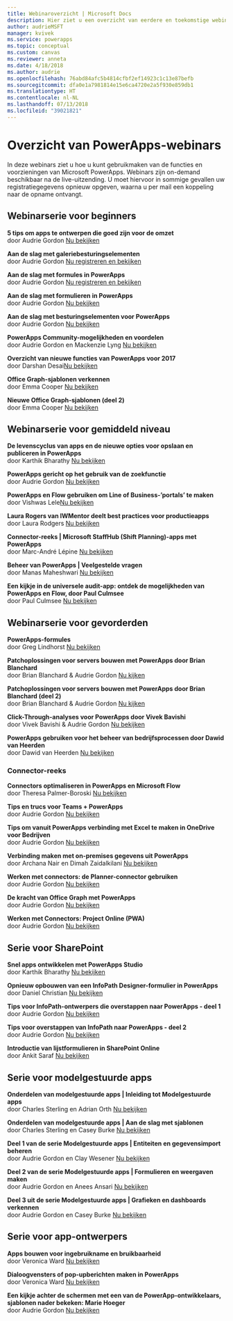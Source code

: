 ```yaml
---
title: Webinaroverzicht | Microsoft Docs
description: Hier ziet u een overzicht van eerdere en toekomstige webinars, inclusief tijd/datum en de besproken onderwerpen.
author: audrieMSFT
manager: kvivek
ms.service: powerapps
ms.topic: conceptual
ms.custom: canvas
ms.reviewer: anneta
ms.date: 4/18/2018
ms.author: audrie
ms.openlocfilehash: 76abd84afc5b4814cfbf2ef14923c1c13e87befb
ms.sourcegitcommit: dfa0e1a7981814e15e6ca4720e2a5f930e859db1
ms.translationtype: HT
ms.contentlocale: nl-NL
ms.lasthandoff: 07/13/2018
ms.locfileid: "39021821"
---
```

# <a name="powerapps-webinar-listing"></a>Overzicht van PowerApps-webinars #
In deze webinars ziet u hoe u kunt gebruikmaken van de functies en voorzieningen van Microsoft PowerApps. Webinars zijn on-demand beschikbaar na de live-uitzending. U moet hiervoor in sommige gevallen uw registratiegegevens opnieuw opgeven, waarna u per mail een koppeling naar de opname ontvangt. 

## <a name="beginner-webinar-series"></a>Webinarserie voor beginners ##
**5 tips om apps te ontwerpen die goed zijn voor de omzet**
<br>door Audrie Gordon [Nu bekijken](https://powerusers.microsoft.com/t5/Live-Events-and-Webinars/Top-5-tips-for-designing-and-building-PowerApps-that-mean/m-p/116843)

**Aan de slag met galeriebesturingselementen**
<br>door Audrie Gordon [Nu registreren en bekijken](https://info.microsoft.com/US-EAD-WBNR-FY17-02Feb-28-GettingStartedwithPowerAppsGalleries300759_01Registration-ForminBody.html)

**Aan de slag met formules in PowerApps** 
<br>door Audrie Gordon [Nu registreren en bekijken](https://info.microsoft.com/US-EAD-WBNR-FY17-03Mar-14-GettingStartedwithPowerAppsFormulas300770_01Registration-ForminBody.html)

**Aan de slag met formulieren in PowerApps**
<br>door Audrie Gordon [Nu bekijken](https://powerusers.microsoft.com/t5/Live-Events-and-Webinars/Getting-Started-with-PowerApp-Forms/m-p/116842)

**Aan de slag met besturingselementen voor PowerApps**
<br>door Audrie Gordon [Nu bekijken](https://powerusers.microsoft.com/t5/Live-Events-and-Webinars/Introduction-to-PowerApps-Controls/m-p/116844)

**PowerApps Community-mogelijkheden en voordelen**
<br> door Audrie Gordon en Mackenzie Lyng [Nu bekijken](https://powerusers.microsoft.com/t5/Live-Events-and-Webinars/PowerApps-Community-Opportunities-and-Rewards/m-p/116856)

**Overzicht van nieuwe functies van PowerApps voor 2017**
<br>door Darshan Desai[Nu bekijken](https://powerusers.microsoft.com/t5/Live-Events-and-Webinars/Overview-of-PowerApps-Feature-Releases-for-2017/m-p/116858)

**Office Graph-sjablonen verkennen**
<br>door Emma Cooper [Nu bekijken](https://powerusers.microsoft.com/t5/Live-Events-and-Webinars/Getting-Started-New-Office-Graph-Templates-Part-1-by-Emma-Cooper/m-p/81860)

**Nieuwe Office Graph-sjablonen (deel 2)**
<br>door Emma Cooper [Nu bekijken](https://powerusers.microsoft.com/t5/Live-Events-and-Webinars/Getting-Started-New-Office-Graph-Templates-Part-2-by-Emma-Cooper/m-p/116840)

## <a name="intermediate-webinar-series"></a>Webinarserie voor gemiddeld niveau ##
**De levenscyclus van apps en de nieuwe opties voor opslaan en publiceren in PowerApps**
<br>door Karthik Bharathy [Nu bekijken](https://powerusers.microsoft.com/t5/Live-Events-and-Webinars/Application-LIfecycle-with-the-new-Save-and-publish-options-in/m-p/116860)

**PowerApps gericht op het gebruik van de zoekfunctie**
<br>door Audrie Gordon [Nu bekijken](https://powerusers.microsoft.com/t5/Live-Events-and-Webinars/PowerApps-Focus-on-Using-the-Lookup-Function/m-p/116866)

**PowerApps en Flow gebruiken om Line of Business-’portals’ te maken**
<br>door Vishwas Lele[Nu bekijken](https://powerusers.microsoft.com/t5/Live-Events-and-Webinars/Using-PowerApps-and-Flow-to-create-Line-of-Business-portals-by/m-p/116869)

**Laura Rogers van IWMentor deelt best practices voor productieapps**
<br>door Laura Rodgers [Nu bekijken](https://powerusers.microsoft.com/t5/Live-Events-and-Webinars/Laura-Rogers-from-IWMentor-Shares-Best-Practices-for-Production/m-p/116871)

**Connector-reeks | Microsoft StaffHub (Shift Planning)-apps met PowerApps**
<br>door Marc-André Lépine [Nu bekijken](https://powerusers.microsoft.com/t5/Live-Events-and-Webinars/Connector-Series-Shift-Scheduling-Apps-with-PowerApps-StaffHub/m-p/122036)

**Beheer van PowerApps | Veelgestelde vragen**
<br>door Manas Maheshwari [Nu bekijken](https://powerusers.microsoft.com/t5/Live-Events-and-Webinars/PowerApps-Administration-FAQ/m-p/127369#M44)

**Een kijkje in de universele audit-app: ontdek de mogelijkheden van PowerApps en Flow, door Paul Culmsee**
<br>door Paul Culmsee [Nu bekijken](https://powerusers.microsoft.com/t5/Live-Events-and-Webinars/Inside-the-Universal-Audit-App-See-what-PowerApps-and-Flow-are/m-p/127370#M45)

## <a name="advanced-webinar-series"></a>Webinarserie voor gevorderden ##
**PowerApps-formules**
<br>door Greg Lindhorst [Nu bekijken](https://powerusers.microsoft.com/t5/Live-Events-and-Webinars/Deep-dive-on-formulas-by-Greg-Lindhorst/m-p/116899)

**Patchoplossingen voor servers bouwen met PowerApps door Brian Blanchard**
<br>door Brian Blanchard & Audrie Gordon [Nu kijken](https://powerusers.microsoft.com/t5/Live-Events-and-Webinars/Building-Server-Patching-Solutions-with-PowerApps-by-Brian/m-p/116901)

**Patchoplossingen voor servers bouwen met PowerApps door Brian Blanchard (deel 2)**
<br>door Brian Blanchard & Audrie Gordon [Nu kijken](https://powerusers.microsoft.com/t5/Live-Events-and-Webinars/Building-Server-Patching-Solutions-with-PowerApps-by-Brian/m-p/116902)

**Click-Through-analyses voor PowerApps door Vivek Bavishi**
<br>door Vivek Bavishi & Audrie Gordon [Nu bekijken](https://powerusers.microsoft.com/t5/Live-Events-and-Webinars/Click-Through-PowerApps-Analytics-by-Vivek-Bavishi/m-p/116906)

 **PowerApps gebruiken voor het beheer van bedrijfsprocessen door Dawid van Heerden**
<br>door Dawid van Heerden [Nu bekijken](https://powerusers.microsoft.com/t5/Live-Events-and-Webinars/Using-PowerApps-and-Flow-for-Business-Process-Management/m-p/116907)

### <a name="connector-series"></a>Connector-reeks ###
**Connectors optimaliseren in PowerApps en Microsoft Flow**
<br>door Theresa Palmer-Boroski [Nu bekijken](https://powerusers.microsoft.com/t5/Live-Events-and-Webinars/Optimizing-Connectors-in-PowerApps-and-Microsoft-Flow-by-Theresa/m-p/116874)

**Tips en trucs voor Teams + PowerApps**
<br>door Audrie Gordon [Nu bekijken](https://powerusers.microsoft.com/t5/Live-Events-and-Webinars/Teams-PowerApps-Tips-and-Tricks/m-p/116846)

**Tips om vanuit PowerApps verbinding met Excel te maken in OneDrive voor Bedrijven**
<br>door Audrie Gordon [Nu bekijken](https://powerusers.microsoft.com/t5/Live-Events-and-Webinars/Pro-tips-for-connecting-to-Excel-from-PowerApps-by-Audrie-Gordon/m-p/116881)

**Verbinding maken met on-premises gegevens uit PowerApps**
<br>door Archana Nair en Dimah Zaidalkilani [Nu bekijken](https://powerusers.microsoft.com/t5/Live-Events-and-Webinars/Connecting-to-On-Premises-Data-from-PowerApps/m-p/116885)

**Werken met connectors: de Planner-connector gebruiken**
<br> door Audrie Gordon [Nu bekijken](https://powerusers.microsoft.com/t5/Live-Events-and-Webinars/Using-the-Planner-Connector/m-p/116886)

**De kracht van Office Graph met PowerApps**
<br>door Audrie Gordon [Nu bekijken](https://powerusers.microsoft.com/t5/Live-Events-and-Webinars/The-Power-of-Office-Graph-with-PowerApps/m-p/116888)

**Werken met Connectors: Project Online (PWA)**
<br>door Audrie Gordon [Nu bekijken](https://powerusers.microsoft.com/t5/Live-Events-and-Webinars/Connecting-to-Project-Online-PWA/m-p/116889)

## <a name="sharepoint-series"></a>Serie voor SharePoint ##
**Snel apps ontwikkelen met PowerApps Studio**
<br>door Karthik Bharathy [Nu bekijken](https://powerusers.microsoft.com/t5/Live-Events-and-Webinars/Rapidly-build-applications-with-PowerApps-Studio/m-p/116849)

**Opnieuw opbouwen van een InfoPath Designer-formulier in PowerApps**
<br>door Daniel Christian [Nu bekijken](https://powerusers.microsoft.com/t5/Live-Events-and-Webinars/Rebuilding-an-InfoPath-Designer-Form/m-p/116909)

**Tips voor InfoPath-ontwerpers die overstappen naar PowerApps - deel 1**
<br>door Audrie Gordon [Nu bekijken](https://powerusers.microsoft.com/t5/Live-Events-and-Webinars/Tips-for-InfoPath-Designers-Transitioning-to-PowerApps-Part-1/m-p/116910)

**Tips voor overstappen van InfoPath naar PowerApps - deel 2**
<br>door Audrie Gordon [Nu bekijken](https://powerusers.microsoft.com/t5/Live-Events-and-Webinars/Tips-for-InfoPath-Designers-Transitioning-to-PowerApps-Part-2/m-p/116912)

**Introductie van lijstformulieren in SharePoint Online**
<br>door Ankit Saraf [Nu bekijken](https://powerusers.microsoft.com/t5/Live-Events-and-Webinars/Introducing-List-Forms-in-SharePoint-Online/m-p/116916)

## <a name="model-driven-series"></a>Serie voor modelgestuurde apps ##
**Onderdelen van modelgestuurde apps | Inleiding tot Modelgestuurde apps**
<br>door Charles Sterling en Adrian Orth [Nu bekijken](https://powerusers.microsoft.com/t5/Live-Events-and-Webinars/Model-Driven-App-Series-Introduction-to-Model-Driven-Apps/m-p/116820)

**Onderdelen van modelgestuurde apps | Aan de slag met sjablonen**
<br>door Charles Sterling en Casey Burke [Nu bekijken](https://powerusers.microsoft.com/t5/Live-Events-and-Webinars/Understanding-Model-Driven-App-Templates/m-p/116833)

**Deel 1 van de serie Modelgestuurde apps | Entiteiten en gegevensimport beheren**
<br>door Audrie Gordon en Clay Wesener [Nu bekijken](https://powerusers.microsoft.com/t5/Live-Events-and-Webinars/Model-Driven-App-Components-Part-1-Managing-Entities-and-Data/m-p/116837)

**Deel 2 van de serie Modelgestuurde apps | Formulieren en weergaven maken**
<br>door Audrie Gordon en Anees Ansari [Nu bekijken](https://powerusers.microsoft.com/t5/Live-Events-and-Webinars/Model-Driven-App-Components-Part-2-Creating-Forms-and-Views-with/m-p/116838)

**Deel 3 uit de serie Modelgestuurde apps | Grafieken en dashboards verkennen**
<br>door Audrie Gordon en Casey Burke [Nu bekijken](https://powerusers.microsoft.com/t5/Live-Events-and-Webinars/Model-Driven-App-Components-Part-3-Exploring-Charts-and/m-p/119732)

## <a name="app-designer-series"></a>Serie voor app-ontwerpers ##
**Apps bouwen voor ingebruikname en bruikbaarheid**
<br>door Veronica Ward [Nu bekijken](https://powerusers.microsoft.com/t5/Live-Events-and-Webinars/Building-Apps-for-Adoption-and-Usability-with-Veronica-Ward/m-p/117625#M38)

**Dialoogvensters of pop-upberichten maken in PowerApps**
<br>door Veronica Ward [Nu bekijken](https://powerusers.microsoft.com/t5/Live-Events-and-Webinars/Building-Dialogs-in-PowerApps-by-Veronica-Ward/m-p/117627#M39)

**Een kijkje achter de schermen met een van de PowerApp-ontwikkelaars, sjablonen nader bekeken: Marie Hoeger**
<br>door Audrie Gordon [Nu bekijken](https://powerusers.microsoft.com/t5/Live-Events-and-Webinars/Developer-Intro-and-Discussing-Templates/m-p/116848)
